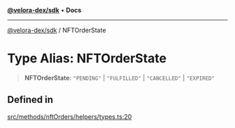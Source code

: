 [**@velora-dex/sdk**](../README.md) • **Docs**

***

[@velora-dex/sdk](../globals.md) / NFTOrderState

# Type Alias: NFTOrderState

> **NFTOrderState**: `"PENDING"` \| `"FULFILLED"` \| `"CANCELLED"` \| `"EXPIRED"`

## Defined in

[src/methods/nftOrders/helpers/types.ts:20](https://github.com/paraswap/paraswap-sdk/blob/master/src/methods/nftOrders/helpers/types.ts#L20)
